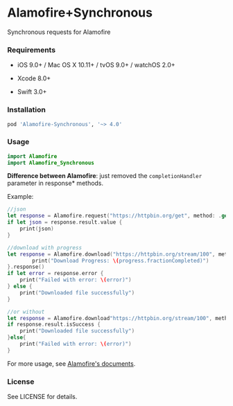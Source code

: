 # Alamofire+Synchronous

Synchronous requests for Alamofire

### Requirements

* iOS 9.0+ / Mac OS X 10.11+ / tvOS 9.0+ / watchOS 2.0+


* Xcode 8.0+
* Swift 3.0+

### Installation

``` ruby
pod 'Alamofire-Synchronous', '~> 4.0'
```

### Usage

```swift
import Alamofire
import Alamofire_Synchronous
```

**Difference between Alamofire**: just removed the `completionHandler` parameter in response* methods.



Example:

``` swift
//json
let response = Alamofire.request("https://httpbin.org/get", method: .get, , parameters: ["foo": "bar"]).responseJSON()
if let json = response.result.value {
	print(json)
}

//download with progress
let response = Alamofire.download("https://httpbin.org/stream/100", method: .get, to: destination).downloadProgress { progress in
        print("Download Progress: \(progress.fractionCompleted)")
}.response()
if let error = response.error {
	print("Failed with error: \(error)")
} else {
	print("Downloaded file successfully")
}

//or without
let response = Alamofire.download"https://httpbin.org/stream/100", method: .get, to: destination).response()
if response.result.isSuccess {
	print("Downloaded file successfully")
}else{
	print("Failed with error: \(error)")
}
```

For more usage, see [Alamofire's documents](https://github.com/Alamofire/Alamofire#usage).

### License

See LICENSE for details.
